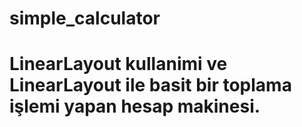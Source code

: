 # simple_calculator
# LinearLayout kullanimi ve LinearLayout ile basit bir toplama işlemi yapan hesap makinesi.
